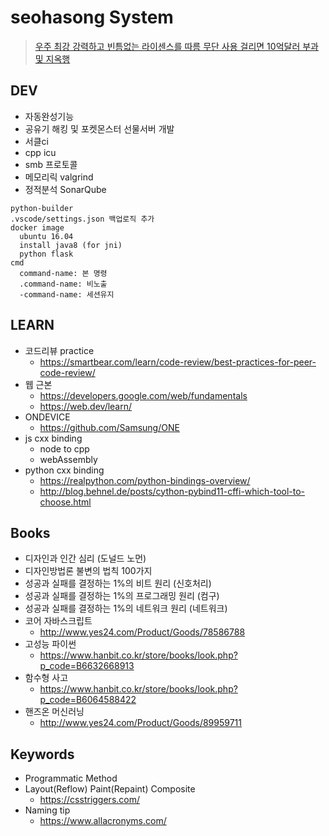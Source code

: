 # seohasong System
> [우주 최강 강력하고 빈틈없는 라이센스를 따름 무단 사용 걸리면 10억달러 부과 및 지옥행](http://www.bloter.net/archives/209318)

## DEV
- 자동완성기능
- 공유기 해킹 및 포켓몬스터 선물서버 개발
- 서클ci
- cpp icu
- smb 프로토콜
- 메모리릭 valgrind
- 정적분석 SonarQube
```
python-builder
.vscode/settings.json 백업로직 추가
docker image
  ubuntu 16.04
  install java8 (for jni)
  python flask
cmd
  command-name: 본 명령
  .command-name: 비노출
  -command-name: 세션유지
```

## LEARN
- 코드리뷰 practice
	- https://smartbear.com/learn/code-review/best-practices-for-peer-code-review/
- 웹 근본
    - https://developers.google.com/web/fundamentals
    - https://web.dev/learn/
- ONDEVICE
    - https://github.com/Samsung/ONE
- js cxx binding
    - node to cpp
    - webAssembly
- python cxx binding
    - https://realpython.com/python-bindings-overview/
    - http://blog.behnel.de/posts/cython-pybind11-cffi-which-tool-to-choose.html

## Books
- 디자인과 인간 심리 (도널드 노먼)
- 디자인방법론 불변의 법칙 100가지
- 성공과 실패를 결정하는 1%의 비트 원리 (신호처리)
- 성공과 실패를 결정하는 1%의 프로그래밍 원리 (컴구)
- 성공과 실패를 결정하는 1%의 네트워크 원리 (네트워크)
- 코어 자바스크립트
    - http://www.yes24.com/Product/Goods/78586788
- 고성능 파이썬
    - https://www.hanbit.co.kr/store/books/look.php?p_code=B6632668913
- 함수형 사고
    - https://www.hanbit.co.kr/store/books/look.php?p_code=B6064588422
- 핸즈온 머신러닝
    - http://www.yes24.com/Product/Goods/89959711

## Keywords
- Programmatic Method
- Layout(Reflow) Paint(Repaint) Composite
    - https://csstriggers.com/
- Naming tip
    - https://www.allacronyms.com/
